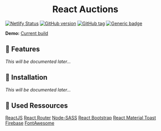 <h1 align="center">React Auctions</h1>

[![Netlify Status](https://api.netlify.com/api/v1/badges/d7b70329-664b-46ab-b0c0-01db0ac55356/deploy-status)](https://app.netlify.com/sites/serene-albattani-49ebba/deploys) [![GitHub version](https://badge.fury.io/gh/tklein1801%2FReact-Auctions.svg)](https://github.com/Naereen/React-Auctions/releases) [![GitHub tag](https://img.shields.io/github/tag/tklein1801/react-auctions.svg)](https://GitHub.com/tklein1801/React-Auctions/tags/) [![Generic badge](https://img.shields.io/badge/Changelogs-Changelog.md-green.svg)](./CHANGELOG.md)

**Demo:** [Current build](https://auktionen.dulliag.de/)

## :rocket: Features

_This will be documented later..._

## :wrench: Installation

_This will be documented later..._

## :link: Used Ressources

[ReactJS](https://discord.com/developers/docs/intro)
[React Router](https://reactrouter.com/)
[Node-SASS](https://www.npmjs.com/package/node-sass)
[React Bootstrap](https://react-bootstrap.netlify.app/)
[React Material Toast](https://www.npmjs.com/package/react-material-toast)
[Firebase](https://firebase.google.com/)
[FontAwesome](https://fontawesome.com/)
